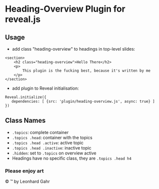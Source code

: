 # Heading-Overview Plugin for reveal.js  
## Usage  

+ add class "heading-overview" to headings in top-level slides:
```
<section>
    <h2 class="heading-overview">Hello There</h2>
    <p>
        This plugin is the fucking best, because it's written by me
    </p>
</section>
```

+ add plugin to Reveal initialisation:  
```
Reveal.initialize({
   dependencies: [ {src: 'plugin/heading-overview.js', async: true} ]
})
```
## Class Names
+ ``.topics``: complete container
+ ``.topics .head``: container with the topics
+ ``.topics .head .active``: active topic
+ ``.topics .head .inactive``: inactive topic
+ ``.hidden``: set to ``.topics`` on overview active
+ Headings have no specific class, they are ``.topics .head h4``
  
### Please enjoy art  

&copy; &trade; by Leonhard Gahr